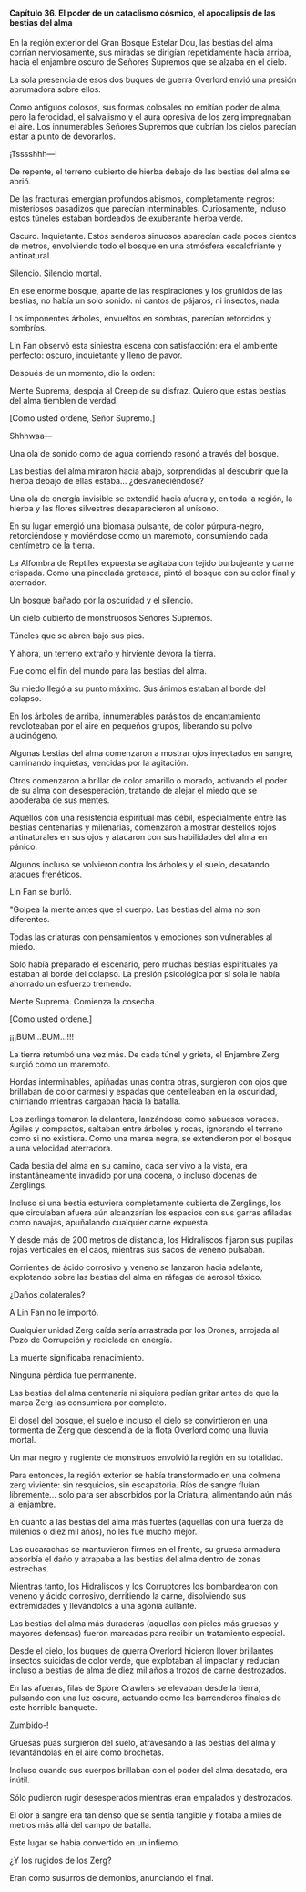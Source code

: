 
#### Capítulo 36. El poder de un cataclismo cósmico, el apocalipsis de las bestias del alma


En la región exterior del Gran Bosque Estelar Dou, las bestias del alma corrían nerviosamente, sus miradas se dirigían repetidamente hacia arriba, hacia el enjambre oscuro de Señores Supremos que se alzaba en el cielo.

La sola presencia de esos dos buques de guerra Overlord envió una presión abrumadora sobre ellos.

Como antiguos colosos, sus formas colosales no emitían poder de alma, pero la ferocidad, el salvajismo y el aura opresiva de los zerg impregnaban el aire. Los innumerables Señores Supremos que cubrían los cielos parecían estar a punto de devorarlos.

¡Tsssshhh—!

De repente, el terreno cubierto de hierba debajo de las bestias del alma se abrió.

De las fracturas emergían profundos abismos, completamente negros: misteriosos pasadizos que parecían interminables. Curiosamente, incluso estos túneles estaban bordeados de exuberante hierba verde.

Oscuro. Inquietante. Estos senderos sinuosos aparecían cada pocos cientos de metros, envolviendo todo el bosque en una atmósfera escalofriante y antinatural.

Silencio. Silencio mortal.

En ese enorme bosque, aparte de las respiraciones y los gruñidos de las bestias, no había un solo sonido: ni cantos de pájaros, ni insectos, nada.

Los imponentes árboles, envueltos en sombras, parecían retorcidos y sombríos.

Lin Fan observó esta siniestra escena con satisfacción: era el ambiente perfecto: oscuro, inquietante y lleno de pavor.

Después de un momento, dio la orden:

Mente Suprema, despoja al Creep de su disfraz. Quiero que estas bestias del alma tiemblen de verdad.

[Como usted ordene, Señor Supremo.]

Shhhwaa—

Una ola de sonido como de agua corriendo resonó a través del bosque.

Las bestias del alma miraron hacia abajo, sorprendidas al descubrir que la hierba debajo de ellas estaba... ¿desvaneciéndose?

Una ola de energía invisible se extendió hacia afuera y, en toda la región, la hierba y las flores silvestres desaparecieron al unísono.

En su lugar emergió una biomasa pulsante, de color púrpura-negro, retorciéndose y moviéndose como un maremoto, consumiendo cada centímetro de la tierra.

La Alfombra de Reptiles expuesta se agitaba con tejido burbujeante y carne crispada. Como una pincelada grotesca, pintó el bosque con su color final y aterrador.

Un bosque bañado por la oscuridad y el silencio.

Un cielo cubierto de monstruosos Señores Supremos.

Túneles que se abren bajo sus pies.

Y ahora, un terreno extraño y hirviente devora la tierra.

Fue como el fin del mundo para las bestias del alma.

Su miedo llegó a su punto máximo. Sus ánimos estaban al borde del colapso.

En los árboles de arriba, innumerables parásitos de encantamiento revoloteaban por el aire en pequeños grupos, liberando su polvo alucinógeno.

Algunas bestias del alma comenzaron a mostrar ojos inyectados en sangre, caminando inquietas, vencidas por la agitación.

Otros comenzaron a brillar de color amarillo o morado, activando el poder de su alma con desesperación, tratando de alejar el miedo que se apoderaba de sus mentes.

Aquellos con una resistencia espiritual más débil, especialmente entre las bestias centenarias y milenarias, comenzaron a mostrar destellos rojos antinaturales en sus ojos y atacaron con sus habilidades del alma en pánico.

Algunos incluso se volvieron contra los árboles y el suelo, desatando ataques frenéticos.

Lin Fan se burló.

"Golpea la mente antes que el cuerpo. Las bestias del alma no son diferentes.

Todas las criaturas con pensamientos y emociones son vulnerables al miedo.

Solo había preparado el escenario, pero muchas bestias espirituales ya estaban al borde del colapso. La presión psicológica por sí sola le había ahorrado un esfuerzo tremendo.

Mente Suprema. Comienza la cosecha.

[Como usted ordene.]

¡¡¡BUM...BUM...!!!

La tierra retumbó una vez más. De cada túnel y grieta, el Enjambre Zerg surgió como un maremoto.

Hordas interminables, apiñadas unas contra otras, surgieron con ojos que brillaban de color carmesí y espadas que centelleaban en la oscuridad, chirriando mientras cargaban hacia la batalla.

Los zerlings tomaron la delantera, lanzándose como sabuesos voraces. Ágiles y compactos, saltaban entre árboles y rocas, ignorando el terreno como si no existiera. Como una marea negra, se extendieron por el bosque a una velocidad aterradora.

Cada bestia del alma en su camino, cada ser vivo a la vista, era instantáneamente invadido por una docena, o incluso docenas de Zerglings.

Incluso si una bestia estuviera completamente cubierta de Zerglings, los que circulaban afuera aún alcanzarían los espacios con sus garras afiladas como navajas, apuñalando cualquier carne expuesta.

Y desde más de 200 metros de distancia, los Hidraliscos fijaron sus pupilas rojas verticales en el caos, mientras sus sacos de veneno pulsaban.

Corrientes de ácido corrosivo y veneno se lanzaron hacia adelante, explotando sobre las bestias del alma en ráfagas de aerosol tóxico.

¿Daños colaterales?

A Lin Fan no le importó.

Cualquier unidad Zerg caída sería arrastrada por los Drones, arrojada al Pozo de Corrupción y reciclada en energía.

La muerte significaba renacimiento.

Ninguna pérdida fue permanente.

Las bestias del alma centenaria ni siquiera podían gritar antes de que la marea Zerg las consumiera por completo.

El dosel del bosque, el suelo e incluso el cielo se convirtieron en una tormenta de Zerg que descendía de la flota Overlord como una lluvia mortal.

Un mar negro y rugiente de monstruos envolvió la región en su totalidad.

Para entonces, la región exterior se había transformado en una colmena zerg viviente: sin resquicios, sin escapatoria. Ríos de sangre fluían libremente... solo para ser absorbidos por la Criatura, alimentando aún más al enjambre.

En cuanto a las bestias del alma más fuertes (aquellas con una fuerza de milenios o diez mil años), no les fue mucho mejor.

Las cucarachas se mantuvieron firmes en el frente, su gruesa armadura absorbía el daño y atrapaba a las bestias del alma dentro de zonas estrechas.

Mientras tanto, los Hidraliscos y los Corruptores los bombardearon con veneno y ácido corrosivo, derritiendo la carne, disolviendo sus extremidades y llevándolos a una agonía aullante.

Las bestias del alma más duraderas (aquellas con pieles más gruesas y mayores defensas) fueron marcadas para recibir un tratamiento especial.

Desde el cielo, los buques de guerra Overlord hicieron llover brillantes insectos suicidas de color verde, que explotaban al impactar y reducían incluso a bestias de alma de diez mil años a trozos de carne destrozados.

En las afueras, filas de Spore Crawlers se elevaban desde la tierra, pulsando con una luz oscura, actuando como los barrenderos finales de este horrible banquete.

Zumbido-!

Gruesas púas surgieron del suelo, atravesando a las bestias del alma y levantándolas en el aire como brochetas.

Incluso cuando sus cuerpos brillaban con el poder del alma desatado, era inútil.

Sólo pudieron rugir desesperados mientras eran empalados y destrozados.

El olor a sangre era tan denso que se sentía tangible y flotaba a miles de metros más allá del campo de batalla.

Este lugar se había convertido en un infierno.

¿Y los rugidos de los Zerg?

Eran como susurros de demonios, anunciando el final.